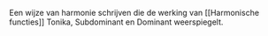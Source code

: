 Een wijze van harmonie schrijven die de werking van [[Harmonische functies]] Tonika, Subdominant en Dominant weerspiegelt. 